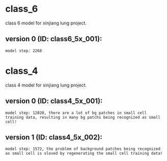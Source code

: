 # class_6
class 6 model for xinjiang lung project.
## version 0 (ID: class6_5x_001): 
    model step: 2268

# class_4
class 4 model for xinjiang lung project.
## version 0 (ID: class4_5x_001): 
    model step: 12020, there are a lot of bg patches in small cell training data, resulting in many bg patchs being recognized as small cell!

## version 1 (ID: class4_5x_002):
    model step: 1572, the problem of background patches being recognized as small cell is sloved by regenerating the small cell training data!
